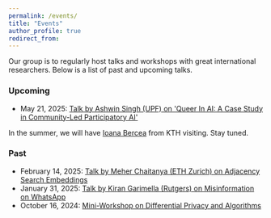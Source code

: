 ```yaml
---
permalink: /events/
title: "Events"
author_profile: true
redirect_from: 
---
```


Our group is to regularly host talks and workshops with great international
researchers. Below is a list of past and upcoming talks.

### Upcoming
- May 21, 2025: [Talk by Ashwin Singh (UPF) on 'Queer In AI: A Case Study in Community-Led Participatory AI'](/talk-ashwin/)

In the summer, we will have [Ioana Bercea](https://ioanabercea.github.io/webpage/)
from KTH visiting. Stay tuned.

### Past
- February 14, 2025: [Talk by Meher Chaitanya (ETH Zurich) on Adjacency Search Embeddings](/talk-meher/)
- January 31, 2025: [Talk by Kiran Garimella (Rutgers) on Misinformation on WhatsApp](/talk-kiran/)
- October 16, 2024: [Mini-Workshop on Differential Privacy and Algorithms](/miniworkshop-algo-and-dp/)

